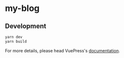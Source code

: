 # my-blog

> 

## Development

```bash
yarn dev
yarn build
```

For more details, please head VuePress's [documentation](https://v1.vuepress.vuejs.org/).

